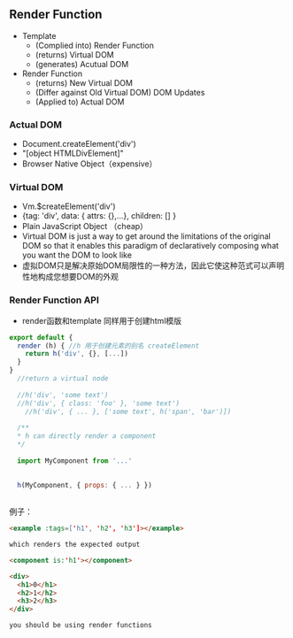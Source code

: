 ## Render Function

- Template
  - (Complied into) Render Function 
  - (returns) Virtual DOM
  - (generates) Acutual DOM
- Render Function
  - (returns) New Virtual DOM
  - (Differ against Old Virtual DOM) DOM Updates
  - (Applied to) Actual DOM



### Actual DOM

- Document.createElement('div')
- "[object HTMLDivElement]"
- Browser Native Object（expensive）

### Virtual DOM

- Vm.$createElement('div')​
- {tag: 'div', data: { attrs: {},...}, children: []  }
- Plain JavaScript Object （cheap）
- Virtual DOM is just a way to get around the limitations of the original DOM so that it enables this paradigm of declaratively composing what you want the DOM to look like
- 虚拟DOM只是解决原始DOM局限性的一种方法，因此它使这种范式可以声明性地构成您想要DOM的外观



### Render Function API

- render函数和template 同样用于创建html模版

```js
export default {
  render (h) { //h 用于创建元素的别名 createElement
    return h('div', {}, [...])
  }
}
  //return a virtual node
  
  //h('div', 'some text')
  //h('div', { class: 'foo' }, 'some text')
	//h('div', { ... }, ['some text', h('span', 'bar')])
  
  /**
  * h can directly render a component
  */
  
  import MyComponent from '...'
  
  
  h(MyComponent, { props: { ... } })
            
```



例子：

```html
<example :tags=['h1', 'h2', 'h3']></example>

which renders the expected output

<component is:'h1'></component>

<div>
  <h1>0</h1>
  <h2>1</h2>
  <h3>2</h3>
</div>

you should be using render functions
```









 